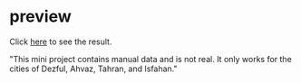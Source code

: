 # preview
Click [here](https://arya29dezful.github.io/5-weather-app/) to see the result.


"This mini project contains manual data and is not real. It only works for the cities of 
Dezful,
 Ahvaz, 
 Tahran, 
 and Isfahan."
